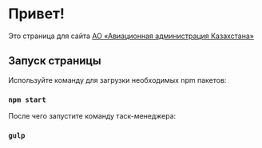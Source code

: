 # Привет!

Это страница для сайта [АО «Авиационная администрация Казахстана»](https://caa.gov.kz/ru)

## Запуск страницы


Используйте команду для загрузки необходимых npm пакетов:

### `npm start`

После чего запустите команду таск-менеджера:

### `gulp`